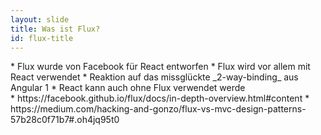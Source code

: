 ```yaml
---
layout: slide
title: Was ist Flux?
id: flux-title
---
```

<section markdown="1">
* Flux wurde von Facebook für React entworfen
* Flux wird vor allem mit React verwendet
* Reaktion auf das missglückte _2-way-binding_ aus Angular 1
* React kann auch ohne Flux verwendet werde
</section>

<section markdown="1">
* https://facebook.github.io/flux/docs/in-depth-overview.html#content
* https://medium.com/hacking-and-gonzo/flux-vs-mvc-design-patterns-57b28c0f71b7#.oh4jq95t0
</section>
